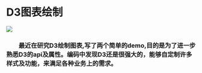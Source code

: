 
# D3图表绘制
![](https://github.com/Nicholas-Kay/base/blob/chart/D3-chart-blue.svg)

### &emsp;&emsp;最近在研究D3绘制图表,写了两个简单的demo,目的是为了进一步熟悉D3的api及属性。编码中发现D3还是很强大的，能够自定制许多样式及功能，来满足各种业务上的需求。
